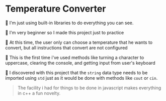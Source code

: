# Temperature Converter

:jack_o_lantern: I'm just using built-in libraries to do everything you can see.

:baby_bottle: I'm very beginner so I made this project just to practice

:lemon: At this time, the user only can choose a temperature that he wants to convert, but all instructions that convert are not configured

:grapes: This is the first time i've used methods like turning a character to uppercase, clearing the console, and getting input from user's keyboard

:see_no_evil: I discovered with this project that the `string` data type needs to be imported using `std` just as it would be done with methods like `cout` or `cin`.

> The facility i had for things to be done in javascript makes everything in c++ a fun novelty.
